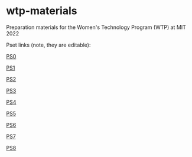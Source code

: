 # wtp-materials
Preparation materials for the Women's Technology Program (WTP) at MIT 2022


Pset links (note, they are editable):

[PS0](https://www.overleaf.com/8185781516wsdcqqrdrbbg)

[PS1](https://www.overleaf.com/9776665433ffqxwkjbjchc)

[PS2](https://www.overleaf.com/8243652455nvwjgzgzzjpc)

[PS3](https://www.overleaf.com/5135749396smdmxshxypqh)

[PS4](https://www.overleaf.com/7317232462hmysvbfvznqy)

[PS5](https://www.overleaf.com/5537833797vwjnbzfbqmqb)

[PS6](https://www.overleaf.com/5848432564tktjnmsbwcwj)

[PS7](https://www.overleaf.com/4281695727kghpdfkxgywg)

[PS8](https://www.overleaf.com/7393229491sjfpvnzczszf)

